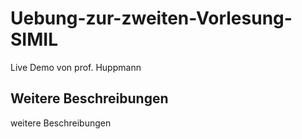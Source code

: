 # Uebung-zur-zweiten-Vorlesung-SIMIL
Live Demo von prof. Huppmann

## Weitere Beschreibungen
weitere Beschreibungen